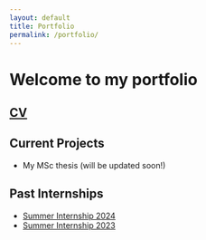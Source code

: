 ```yaml
---
layout: default
title: Portfolio
permalink: /portfolio/
---
```


# Welcome to my portfolio

## [CV](https://github.com/CaptChup/CaptChup.github.io/blob/main/academic/curriculum_vitae.pdf)

## Current Projects
* My MSc thesis (will be updated soon!)

## Past Internships
* [Summer Internship 2024](academic/summer_internship_report_c_l_srinivas_2024_signed_with_ack.pdf)
* [Summer Internship 2023](academic/summer_internship_report.pdf)

